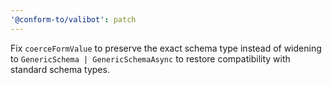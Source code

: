 ```yaml
---
'@conform-to/valibot': patch
---
```


Fix `coerceFormValue` to preserve the exact schema type instead of widening to `GenericSchema | GenericSchemaAsync` to restore compatibility with standard schema types.
